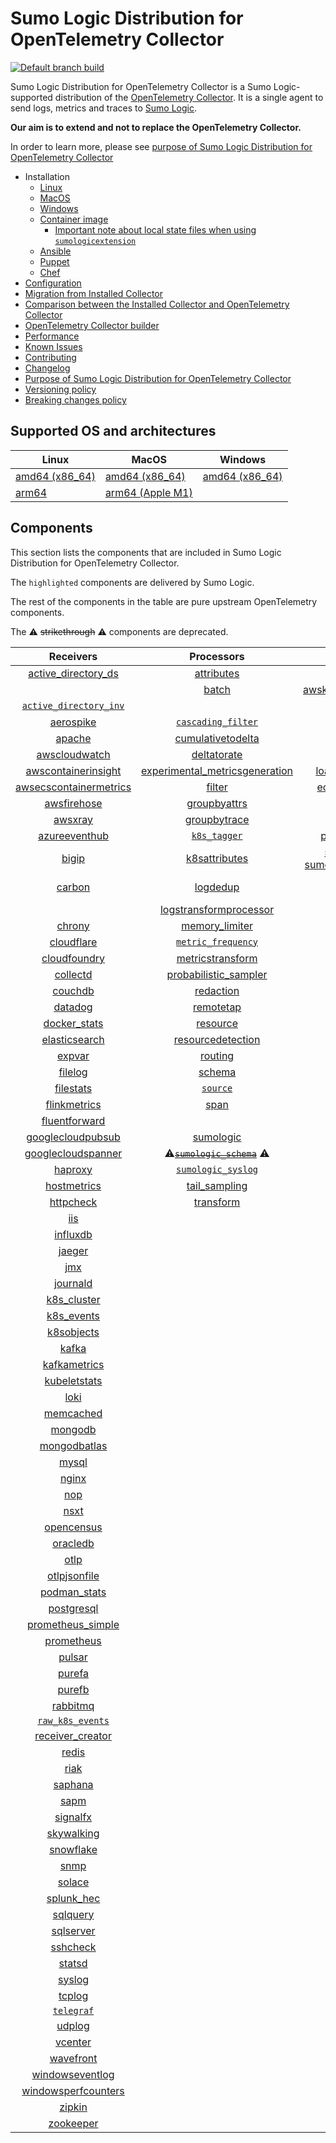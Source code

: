 # Sumo Logic Distribution for OpenTelemetry Collector

[![Default branch build](https://github.com/SumoLogic/sumologic-otel-collector/actions/workflows/dev_builds.yml/badge.svg)](https://github.com/SumoLogic/sumologic-otel-collector/actions/workflows/dev_builds.yml)

Sumo Logic Distribution for OpenTelemetry Collector is a Sumo Logic-supported distribution of the [OpenTelemetry Collector][otc_link].
It is a single agent to send logs, metrics and traces to [Sumo Logic][sumologic].

**Our aim is to extend and not to replace the OpenTelemetry Collector.**

In order to learn more, please see [purpose of Sumo Logic Distribution for OpenTelemetry Collector][purpose]

- Installation
  - [Linux][linux_installation]
  - [MacOS][macos_installation]
  - [Windows][windows_installation]
  - [Container image](/docs/installation.md#container-image)
    - [Important note about local state files when using `sumologicextension`](/docs/installation.md#important-note-about-local-state-files-when-using-sumologicextension)
  - [Ansible](/docs/installation.md#ansible)
  - [Puppet](/docs/installation.md#puppet)
  - [Chef](/docs/installation.md#chef)
- [Configuration](docs/configuration.md)
- [Migration from Installed Collector](docs/migration.md)
- [Comparison between the Installed Collector and OpenTelemetry Collector](docs/comparison.md)
- [OpenTelemetry Collector builder](./otelcolbuilder/README.md)
- [Performance]
- [Known Issues]
- [Contributing](./CONTRIBUTING.md)
- [Changelog](./CHANGELOG.md)
- [Purpose of Sumo Logic Distribution for OpenTelemetry Collector][purpose]
- [Versioning policy][versioning]
- [Breaking changes policy][breaking]

## Supported OS and architectures

| Linux                         | MacOS                         | Windows                     |
| ----------------------------- | ----------------------------- | --------------------------- |
| [amd64 (x86_64)][linux_amd64] | [amd64 (x86_64)][mac_amd64]   | [amd64 (x86_64)][win_amd64] |
| [arm64][linux_arm64]          | [arm64 (Apple M1)][mac_arm64] |                             |

## Components

This section lists the components that are included in Sumo Logic Distribution for OpenTelemetry Collector.

The `highlighted` components are delivered by Sumo Logic.

The rest of the components in the table are pure upstream OpenTelemetry components.

The ⚠️ ~~strikethrough~~ ⚠️ components are deprecated.

|                        Receivers                         |                          Processors                          |               Exporters                |                 Extensions                  |             Connectors              |
| :------------------------------------------------------: | :----------------------------------------------------------: | :------------------------------------: | :-----------------------------------------: | :---------------------------------: |
|     [active_directory_ds][activedirectorydsreceiver]     |              [attributes][attributesprocessor]               |         [awss3][awss3exporter]         |       [asapclient][asapauthextension]       |     [forward][forwardconnector]     |
|                                                          |                   [batch][batchprocessor]                    |          [awskinesisexporter]          |                                             |                                     |
|   [`active_directory_inv`][activedirectoryinvreceiver]   |                                                              |        [carbon][carbonexporter]        |                 [awsproxy]                  |       [count][countconnector]       |
|              [aerospike][aerospikereceiver]              |        [`cascading_filter`][cascadingfilterprocessor]        |         [debug][debugexporter]         |       [basicauth][basicauthextension]       |  [exceptions][exceptionsconnector]  |
|                 [apache][apachereceiver]                 |       [cumulativetodelta][cumulativetodeltaprocessor]        |          [file][fileexporter]          | [bearertokenauth][bearertokenauthextension] |    [failover][failoverconnector]    |
|          [awscloudwatch][awscloudwatchreceiver]          |             [deltatorate][deltatorateprocessor]              |         [kafka][kafkaexporter]         |           [db_storage][dbstorage]           |  [roundrobin][roundrobinconnector]  |
|    [awscontainerinsight][awscontainerinsightreceiver]    | [experimental_metricsgeneration][metricsgenerationprocessor] | [loadbalancing][loadbalancingexporter] |      [docker_observer][dockerobserver]      |     [routing][routingconnector]     |
| [awsecscontainermetrics][awsecscontainermetricsreceiver] |                  [filter][filterprocessor]                   |      [ecs_observer][ecsobserver]       |    [servicegraph][servicegraphconnector]    |                                     |
|            [awsfirehose][awsfirehosereceiver]            |            [groupbyattrs][groupbyattrsprocessor]             |          [otlp][otlpexporter]          |    [ecs_task_observer][ecstaskobserver]     | [spanmetrics][spanmetricsconnector] |
|                [awsxray][awsxrayreceiver]                |            [groupbytrace][groupbytraceprocessor]             |      [otlphttp][otlphttpexporter]      |         [file_storage][filestorage]         |                                     |
|          [azureeventhub][azureeventhubreceiver]          |                 [`k8s_tagger`][k8sprocessor]                 |    [prometheus][prometheusexporter]    |   [headerssetter][headerssetterextension]   |                                     |
|                  [bigip][bigipreceiver]                  |           [k8sattributes][k8sattributesprocessor]            |    [sumologic] [sumologicexporter]     |    [health_check][healthcheckextension]     |                                     |
|                 [carbon][carbonreceiver]                 |                [logdedup][logdedupprocessor]                 |        [syslog][syslogexporter]        | [health_checkv2][healthcheckv2extension]       |                                     |
|                                                          |       [logstransformprocessor][logstransformprocessor]       |                                        |     [host_observer][hostobserver]                                             |                                     |
|                 [chrony][chronyreceiver]                 |           [memory_limiter][memorylimiterprocessor]           |           [nop][nopexporter]           |       [http_forwarder][httpforwarder]       |                                     |
|             [cloudflare][cloudflarereceiver]             |        [`metric_frequency`][metricfrequencyprocessor]        |                                        |           [jaegerremotesampling]            |                                     |
|           [cloudfoundry][cloudfoundryreceiver]           |        [metricstransform][metricstransformprocessor]         |                                        |         [k8s_observer][k8sobserver]         |                                     |
|               [collectd][collectdreceiver]               |    [probabilistic_sampler][probabilisticsamplerprocessor]    |                                        |                                             |                                     |
|                [couchdb][couchdbreceiver]                |               [redaction][redactionprocessor]                |                                        |  [oauth2client][oauth2clientauthextension]  |                                     |
|                [datadog][datadogreceiver]                |               [remotetap][remotetapprocessor]                |                                        |          [oidc][oidcauthextension]          |                                     |
|           [docker_stats][dockerstatsreceiver]            |                [resource][resourceprocessor]                 |                                        |           [pprof][pprofextension]           |                                     |
|          [elasticsearch][elasticsearchreceiver]          |       [resourcedetection][resourcedetectionprocessor]        |                                        |       [sigv4auth][sigv4authextension]       |                                     |
|                 [expvar][expvarreceiver]                 |                 [routing][routingprocessor]                  |                                        |      [`sumologic`][sumologicextension]      |                                     |
|                [filelog][filelogreceiver]                |                  [schema][schemaprocessor]                   |                                        |          [zpages][zpagesextension]          |                                     |
|              [filestats][filestatsreceiver]              |                 [`source`][sourceprocessor]                  |                                        |                                             |                                     |
|           [flinkmetrics][flinkmetricsreceiver]           |                    [span][spanprocessor]                     |                                        |                                             |                                     |
|          [fluentforward][fluentforwardreceiver]          |                                                              |                                        |                                             |                                     |
|      [googlecloudpubsub][googlecloudpubsubreceiver]      |               [sumologic][sumologicprocessor]                |                                        |                                             |                                     |
|     [googlecloudspanner][googlecloudspannerreceiver]     |   ⚠️~~[`sumologic_schema`][sumologicschemaprocessor]~~ ⚠️    |                                        |                                             |                                     |
|                [haproxy][haproxyreceiver]                |        [`sumologic_syslog`][sumologicsyslogprocessor]        |                                        |                                             |                                     |
|            [hostmetrics][hostmetricsreceiver]            |            [tail_sampling][tailsamplingprocessor]            |                                        |                                             |                                     |
|              [httpcheck][httpcheckreceiver]              |               [transform][transformprocessor]                |                                        |                                             |                                     |
|                    [iis][iisreceiver]                    |                                                              |                                        |                                             |                                     |
|               [influxdb][influxdbreceiver]               |                                                              |                                        |                                             |                                     |
|                 [jaeger][jaegerreceiver]                 |                                                              |                                        |                                             |                                     |
|                    [jmx][jmxreceiver]                    |                                                              |                                        |                                             |                                     |
|               [journald][journaldreceiver]               |                                                              |                                        |                                             |                                     |
|            [k8s_cluster][k8sclusterreceiver]             |                                                              |                                        |                                             |                                     |
|             [k8s_events][k8seventsreceiver]              |                                                              |                                        |                                             |                                     |
|             [k8sobjects][k8sobjectsreceiver]             |                                                              |                                        |                                             |                                     |
|                  [kafka][kafkareceiver]                  |                                                              |                                        |                                             |                                     |
|           [kafkametrics][kafkametricsreceiver]           |                                                              |                                        |                                             |                                     |
|           [kubeletstats][kubeletstatsreceiver]           |                                                              |                                        |                                             |                                     |
|                   [loki][lokireceiver]                   |                                                              |                                        |                                             |                                     |
|              [memcached][memcachedreceiver]              |                                                              |                                        |                                             |                                     |
|                [mongodb][mongodbreceiver]                |                                                              |                                        |                                             |                                     |
|           [mongodbatlas][mongodbatlasreceiver]           |                                                              |                                        |                                             |                                     |
|                  [mysql][mysqlreceiver]                  |                                                              |                                        |                                             |                                     |
|                  [nginx][nginxreceiver]                  |                                                              |                                        |                                             |                                     |
|                    [nop][nopreceiver]                    |                                                              |                                        |                                             |                                     |
|                   [nsxt][nsxtreceiver]                   |                                                              |                                        |                                             |                                     |
|             [opencensus][opencensusreceiver]             |                                                              |                                        |                                             |                                     |
|               [oracledb][oracledbreceiver]               |                                                              |                                        |                                             |                                     |
|                   [otlp][otlpreceiver]                   |                                                              |                                        |                                             |                                     |
|           [otlpjsonfile][otlpjsonfilereceiver]           |                                                              |                                        |                                             |                                     |
|              [podman_stats][podmanreceiver]              |                                                              |                                        |                                             |                                     |
|             [postgresql][postgresqlreceiver]             |                                                              |                                        |                                             |                                     |
|      [prometheus_simple][simpleprometheusreceiver]       |                                                              |                                        |                                             |                                     |
|             [prometheus][prometheusreceiver]             |                                                              |                                        |                                             |                                     |
|                 [pulsar][pulsarreceiver]                 |                                                              |                                        |                                             |                                     |
|                 [purefa][purefareceiver]                 |                                                              |                                        |                                             |                                     |
|                 [purefb][purefbreceiver]                 |                                                              |                                        |                                             |                                     |
|               [rabbitmq][rabbitmqreceiver]               |                                                              |                                        |                                             |                                     |
|         [`raw_k8s_events`][rawk8seventsreceiver]         |                                                              |                                        |                                             |                                     |
|           [receiver_creator][receivercreator]            |                                                              |                                        |                                             |                                     |
|                  [redis][redisreceiver]                  |                                                              |                                        |                                             |                                     |
|                   [riak][riakreceiver]                   |                                                              |                                        |                                             |                                     |
|                [saphana][saphanareceiver]                |                                                              |                                        |                                             |                                     |
|                   [sapm][sapmreceiver]                   |                                                              |                                        |                                             |                                     |
|               [signalfx][signalfxreceiver]               |                                                              |                                        |                                             |                                     |
|             [skywalking][skywalkingreceiver]             |                                                              |                                        |                                             |                                     |
|              [snowflake][snowflakereceiver]              |                                                              |                                        |                                             |                                     |
|                   [snmp][snmpreceiver]                   |                                                              |                                        |                                             |                                     |
|                 [solace][solacereceiver]                 |                                                              |                                        |                                             |                                     |
|             [splunk_hec][splunkhecreceiver]              |                                                              |                                        |                                             |                                     |
|               [sqlquery][sqlqueryreceiver]               |                                                              |                                        |                                             |                                     |
|              [sqlserver][sqlserverreceiver]              |                                                              |                                        |                                             |                                     |
|               [sshcheck][sshcheckreceiver]               |                                                              |                                        |                                             |                                     |
|                 [statsd][statsdreceiver]                 |                                                              |                                        |                                             |                                     |
|                 [syslog][syslogreceiver]                 |                                                              |                                        |                                             |                                     |
|                 [tcplog][tcplogreceiver]                 |                                                              |                                        |                                             |                                     |
|              [`telegraf`][telegrafreceiver]              |                                                              |                                        |                                             |                                     |
|                 [udplog][udplogreceiver]                 |                                                              |                                        |                                             |                                     |
|                [vcenter][vcenterreceiver]                |                                                              |                                        |                                             |                                     |
|              [wavefront][wavefrontreceiver]              |                                                              |                                        |                                             |                                     |
|        [windowseventlog][windowseventlogreceiver]        |                                                              |                                        |                                             |                                     |
|    [windowsperfcounters][windowsperfcountersreceiver]    |                                                              |                                        |                                             |                                     |
|                 [zipkin][zipkinreceiver]                 |                                                              |                                        |                                             |                                     |
|              [zookeeper][zookeeperreceiver]              |                                                              |                                        |                                             |                                     |

[otc_link]: https://github.com/open-telemetry/opentelemetry-collector
[sumologic]: https://www.sumologic.com
[linux_installation]: https://help.sumologic.com/docs/send-data/opentelemetry-collector/install-collector-linux/
[macos_installation]: https://help.sumologic.com/docs/send-data/opentelemetry-collector/install-collector-macos/
[windows_installation]: https://help.sumologic.com/docs/send-data/opentelemetry-collector/install-collector-windows/
[performance]: https://help.sumologic.com/docs/send-data/opentelemetry-collector/#performance
[known issues]: https://help.sumologic.com/docs/send-data/opentelemetry-collector/troubleshooting-faq/#known-issues
[purpose]: https://help.sumologic.com/docs/send-data/opentelemetry-collector/sumo-logic-opentelemetry-vs-opentelemetry-upstream-relationship/
[versioning]: https://help.sumologic.com/docs/send-data/opentelemetry-collector/sumo-logic-opentelemetry-vs-opentelemetry-upstream-relationship/#versioning-policy
[breaking]: https://help.sumologic.com/docs/send-data/opentelemetry-collector/sumo-logic-opentelemetry-vs-opentelemetry-upstream-relationship/#versioning-policy
[linux_amd64]: ./docs/installation.md#linux-on-amd64-x86-64
[linux_arm64]: ./docs/installation.md#linux-on-arm64
[mac_amd64]: ./docs/installation.md#macos-on-amd64-x86-64
[mac_arm64]: ./docs/installation.md#macos-on-arm64-apple-m1-x86-64
[win_amd64]: ./docs/installation.md#windows
[activedirectorydsreceiver]: https://github.com/open-telemetry/opentelemetry-collector-contrib/tree/v0.124.0/receiver/activedirectorydsreceiver
[activedirectoryinvreceiver]: ./pkg/receiver/activedirectoryinvreceiver
[aerospikereceiver]: https://github.com/open-telemetry/opentelemetry-collector-contrib/tree/v0.124.0/receiver/aerospikereceiver
[apachereceiver]: https://github.com/open-telemetry/opentelemetry-collector-contrib/tree/v0.124.0/receiver/apachereceiver
[awscloudwatchreceiver]: https://github.com/open-telemetry/opentelemetry-collector-contrib/tree/v0.124.0/receiver/awscloudwatchreceiver
[awscontainerinsightreceiver]: https://github.com/open-telemetry/opentelemetry-collector-contrib/tree/v0.124.0/receiver/awscontainerinsightreceiver
[awsecscontainermetricsreceiver]: https://github.com/open-telemetry/opentelemetry-collector-contrib/tree/v0.124.0/receiver/awsecscontainermetricsreceiver
[awsfirehosereceiver]: https://github.com/open-telemetry/opentelemetry-collector-contrib/tree/v0.124.0/receiver/awsfirehosereceiver
[awsxrayreceiver]: https://github.com/open-telemetry/opentelemetry-collector-contrib/tree/v0.124.0/receiver/awsxrayreceiver
[azureeventhubreceiver]: https://github.com/open-telemetry/opentelemetry-collector-contrib/tree/v0.124.0/receiver/azureeventhubreceiver
[bigipreceiver]: https://github.com/open-telemetry/opentelemetry-collector-contrib/tree/v0.124.0/receiver/bigipreceiver
[carbonreceiver]: https://github.com/open-telemetry/opentelemetry-collector-contrib/tree/v0.124.0/receiver/carbonreceiver
[chronyreceiver]: https://github.com/open-telemetry/opentelemetry-collector-contrib/tree/v0.124.0/receiver/chronyreceiver
[cloudfoundryreceiver]: https://github.com/open-telemetry/opentelemetry-collector-contrib/tree/v0.124.0/receiver/cloudfoundryreceiver
[cloudflarereceiver]: https://github.com/open-telemetry/opentelemetry-collector-contrib/tree/v0.124.0/receiver/cloudflarereceiver
[collectdreceiver]: https://github.com/open-telemetry/opentelemetry-collector-contrib/tree/v0.124.0/receiver/collectdreceiver
[couchdbreceiver]: https://github.com/open-telemetry/opentelemetry-collector-contrib/tree/v0.124.0/receiver/couchdbreceiver
[datadogreceiver]: https://github.com/open-telemetry/opentelemetry-collector-contrib/tree/v0.124.0/receiver/datadogreceiver
[dockerstatsreceiver]: https://github.com/open-telemetry/opentelemetry-collector-contrib/tree/v0.124.0/receiver/dockerstatsreceiver
[elasticsearchreceiver]: https://github.com/open-telemetry/opentelemetry-collector-contrib/tree/v0.124.0/receiver/elasticsearchreceiver
[expvarreceiver]: https://github.com/open-telemetry/opentelemetry-collector-contrib/tree/v0.124.0/receiver/expvarreceiver
[filelogreceiver]: https://github.com/open-telemetry/opentelemetry-collector-contrib/tree/v0.124.0/receiver/filelogreceiver
[filestatsreceiver]: https://github.com/open-telemetry/opentelemetry-collector-contrib/tree/v0.124.0/receiver/filestatsreceiver
[flinkmetricsreceiver]: https://github.com/open-telemetry/opentelemetry-collector-contrib/tree/v0.124.0/receiver/flinkmetricsreceiver
[fluentforwardreceiver]: https://github.com/open-telemetry/opentelemetry-collector-contrib/tree/v0.124.0/receiver/fluentforwardreceiver
[googlecloudpubsubreceiver]: https://github.com/open-telemetry/opentelemetry-collector-contrib/tree/v0.124.0/receiver/googlecloudpubsubreceiver
[googlecloudspannerreceiver]: https://github.com/open-telemetry/opentelemetry-collector-contrib/tree/v0.124.0/receiver/googlecloudspannerreceiver
[haproxyreceiver]: https://github.com/open-telemetry/opentelemetry-collector-contrib/tree/v0.124.0/receiver/haproxyreceiver
[hostmetricsreceiver]: https://github.com/open-telemetry/opentelemetry-collector-contrib/tree/v0.124.0/receiver/hostmetricsreceiver
[httpcheckreceiver]: https://github.com/open-telemetry/opentelemetry-collector-contrib/tree/v0.124.0/receiver/httpcheckreceiver
[iisreceiver]: https://github.com/open-telemetry/opentelemetry-collector-contrib/tree/v0.124.0/receiver/iisreceiver
[influxdbreceiver]: https://github.com/open-telemetry/opentelemetry-collector-contrib/tree/v0.124.0/receiver/influxdbreceiver
[jaegerreceiver]: https://github.com/open-telemetry/opentelemetry-collector-contrib/tree/v0.124.0/receiver/jaegerreceiver
[jmxreceiver]: https://github.com/open-telemetry/opentelemetry-collector-contrib/tree/v0.124.0/receiver/jmxreceiver
[journaldreceiver]: https://github.com/open-telemetry/opentelemetry-collector-contrib/tree/v0.124.0/receiver/journaldreceiver
[k8sclusterreceiver]: https://github.com/open-telemetry/opentelemetry-collector-contrib/tree/v0.124.0/receiver/k8sclusterreceiver
[k8seventsreceiver]: https://github.com/open-telemetry/opentelemetry-collector-contrib/tree/v0.124.0/receiver/k8seventsreceiver
[k8sobjectsreceiver]: https://github.com/open-telemetry/opentelemetry-collector-contrib/tree/v0.124.0/receiver/k8sobjectsreceiver
[kafkareceiver]: https://github.com/open-telemetry/opentelemetry-collector-contrib/tree/v0.124.0/receiver/kafkareceiver
[kafkametricsreceiver]: https://github.com/open-telemetry/opentelemetry-collector-contrib/tree/v0.124.0/receiver/kafkametricsreceiver
[kubeletstatsreceiver]: https://github.com/open-telemetry/opentelemetry-collector-contrib/tree/v0.124.0/receiver/kubeletstatsreceiver
[lokireceiver]: https://github.com/open-telemetry/opentelemetry-collector-contrib/tree/v0.124.0/receiver/lokireceiver
[memcachedreceiver]: https://github.com/open-telemetry/opentelemetry-collector-contrib/tree/v0.124.0/receiver/memcachedreceiver
[mongodbreceiver]: https://github.com/open-telemetry/opentelemetry-collector-contrib/tree/v0.124.0/receiver/mongodbreceiver
[mongodbatlasreceiver]: https://github.com/open-telemetry/opentelemetry-collector-contrib/tree/v0.124.0/receiver/mongodbatlasreceiver
[mysqlreceiver]: https://github.com/open-telemetry/opentelemetry-collector-contrib/tree/v0.124.0/receiver/mysqlreceiver
[nginxreceiver]: https://github.com/open-telemetry/opentelemetry-collector-contrib/tree/v0.124.0/receiver/nginxreceiver
[nopreceiver]: https://github.com/open-telemetry/opentelemetry-collector/tree/v0.124.0/receiver/nopreceiver
[nsxtreceiver]: https://github.com/open-telemetry/opentelemetry-collector-contrib/tree/v0.124.0/receiver/nsxtreceiver
[opencensusreceiver]: https://github.com/open-telemetry/opentelemetry-collector-contrib/tree/v0.124.0/receiver/opencensusreceiver
[oracledbreceiver]: https://github.com/open-telemetry/opentelemetry-collector-contrib/tree/v0.124.0/receiver/oracledbreceiver
[otlpreceiver]: https://github.com/open-telemetry/opentelemetry-collector/tree/v0.124.0/receiver/otlpreceiver
[otlpjsonfilereceiver]: https://github.com/open-telemetry/opentelemetry-collector-contrib/tree/v0.124.0/receiver/otlpjsonfilereceiver
[podmanreceiver]: https://github.com/open-telemetry/opentelemetry-collector-contrib/tree/v0.124.0/receiver/podmanreceiver
[postgresqlreceiver]: https://github.com/open-telemetry/opentelemetry-collector-contrib/tree/v0.124.0/receiver/postgresqlreceiver
[simpleprometheusreceiver]: https://github.com/open-telemetry/opentelemetry-collector-contrib/tree/v0.124.0/receiver/simpleprometheusreceiver
[prometheusreceiver]: https://github.com/open-telemetry/opentelemetry-collector-contrib/tree/v0.124.0/receiver/prometheusreceiver
[pulsarreceiver]: https://github.com/open-telemetry/opentelemetry-collector-contrib/tree/v0.124.0/receiver/pulsarreceiver
[purefareceiver]: https://github.com/open-telemetry/opentelemetry-collector-contrib/tree/v0.124.0/receiver/purefareceiver
[purefbreceiver]: https://github.com/open-telemetry/opentelemetry-collector-contrib/tree/v0.124.0/receiver/purefbreceiver
[rabbitmqreceiver]: https://github.com/open-telemetry/opentelemetry-collector-contrib/tree/v0.124.0/receiver/rabbitmqreceiver
[rawk8seventsreceiver]: ./pkg/receiver/rawk8seventsreceiver
[receivercreator]: https://github.com/open-telemetry/opentelemetry-collector-contrib/tree/v0.124.0/receiver/receivercreator
[redisreceiver]: https://github.com/open-telemetry/opentelemetry-collector-contrib/tree/v0.124.0/receiver/redisreceiver
[riakreceiver]: https://github.com/open-telemetry/opentelemetry-collector-contrib/tree/v0.124.0/receiver/riakreceiver
[saphanareceiver]: https://github.com/open-telemetry/opentelemetry-collector-contrib/tree/v0.124.0/receiver/saphanareceiver
[sapmreceiver]: https://github.com/open-telemetry/opentelemetry-collector-contrib/tree/v0.124.0/receiver/sapmreceiver
[signalfxreceiver]: https://github.com/open-telemetry/opentelemetry-collector-contrib/tree/v0.124.0/receiver/signalfxreceiver
[skywalkingreceiver]: https://github.com/open-telemetry/opentelemetry-collector-contrib/tree/v0.124.0/receiver/skywalkingreceiver
[snmpreceiver]: https://github.com/open-telemetry/opentelemetry-collector-contrib/tree/v0.124.0/receiver/snmpreceiver
[snowflakereceiver]: https://github.com/open-telemetry/opentelemetry-collector-contrib/tree/v0.124.0/receiver/snowflakereceiver
[solacereceiver]: https://github.com/open-telemetry/opentelemetry-collector-contrib/tree/v0.124.0/receiver/solacereceiver
[splunkhecreceiver]: https://github.com/open-telemetry/opentelemetry-collector-contrib/tree/v0.124.0/receiver/splunkhecreceiver
[sqlqueryreceiver]: https://github.com/open-telemetry/opentelemetry-collector-contrib/tree/v0.124.0/receiver/sqlqueryreceiver
[sqlserverreceiver]: https://github.com/open-telemetry/opentelemetry-collector-contrib/tree/v0.124.0/receiver/sqlserverreceiver
[sshcheckreceiver]: https://github.com/open-telemetry/opentelemetry-collector-contrib/tree/v0.124.0/receiver/sshcheckreceiver
[statsdreceiver]: https://github.com/open-telemetry/opentelemetry-collector-contrib/tree/v0.124.0/receiver/statsdreceiver
[syslogreceiver]: https://github.com/open-telemetry/opentelemetry-collector-contrib/tree/v0.124.0/receiver/syslogreceiver
[tcplogreceiver]: https://github.com/open-telemetry/opentelemetry-collector-contrib/tree/v0.124.0/receiver/tcplogreceiver
[telegrafreceiver]: ./pkg/receiver/telegrafreceiver
[udplogreceiver]: https://github.com/open-telemetry/opentelemetry-collector-contrib/tree/v0.124.0/receiver/udplogreceiver
[vcenterreceiver]: https://github.com/open-telemetry/opentelemetry-collector-contrib/tree/v0.124.0/receiver/vcenterreceiver
[wavefrontreceiver]: https://github.com/open-telemetry/opentelemetry-collector-contrib/tree/v0.124.0/receiver/wavefrontreceiver
[windowseventlogreceiver]: https://github.com/open-telemetry/opentelemetry-collector-contrib/tree/v0.124.0/receiver/windowseventlogreceiver
[windowsperfcountersreceiver]: https://github.com/open-telemetry/opentelemetry-collector-contrib/tree/v0.124.0/receiver/windowsperfcountersreceiver
[zipkinreceiver]: https://github.com/open-telemetry/opentelemetry-collector-contrib/tree/v0.124.0/receiver/zipkinreceiver
[zookeeperreceiver]: https://github.com/open-telemetry/opentelemetry-collector-contrib/tree/v0.124.0/receiver/zookeeperreceiver
[attributesprocessor]: https://github.com/open-telemetry/opentelemetry-collector-contrib/tree/v0.124.0/processor/attributesprocessor
[batchprocessor]: https://github.com/open-telemetry/opentelemetry-collector/tree/v0.124.0/processor/batchprocessor
[cascadingfilterprocessor]: ./pkg/processor/cascadingfilterprocessor
[cumulativetodeltaprocessor]: https://github.com/open-telemetry/opentelemetry-collector-contrib/tree/v0.124.0/processor/cumulativetodeltaprocessor
[deltatorateprocessor]: https://github.com/open-telemetry/opentelemetry-collector-contrib/tree/v0.124.0/processor/deltatorateprocessor
[metricsgenerationprocessor]: https://github.com/open-telemetry/opentelemetry-collector-contrib/tree/v0.124.0/processor/metricsgenerationprocessor
[filterprocessor]: https://github.com/open-telemetry/opentelemetry-collector-contrib/tree/v0.124.0/processor/filterprocessor
[groupbyattrsprocessor]: https://github.com/open-telemetry/opentelemetry-collector-contrib/tree/v0.124.0/processor/groupbyattrsprocessor
[groupbytraceprocessor]: https://github.com/open-telemetry/opentelemetry-collector-contrib/tree/v0.124.0/processor/groupbytraceprocessor
[k8sprocessor]: ./pkg/processor/k8sprocessor
[k8sattributesprocessor]: https://github.com/open-telemetry/opentelemetry-collector-contrib/tree/v0.124.0/processor/k8sattributesprocessor
[logdedupprocessor]: https://github.com/open-telemetry/opentelemetry-collector-contrib/tree/v0.124.0/processor/logdedupprocessor
[logstransformprocessor]: https://github.com/open-telemetry/opentelemetry-collector-contrib/tree/v0.124.0/processor/logstransformprocessor
[memorylimiterprocessor]: https://github.com/open-telemetry/opentelemetry-collector/tree/v0.124.0/processor/memorylimiterprocessor
[metricfrequencyprocessor]: ./pkg/processor/metricfrequencyprocessor
[metricstransformprocessor]: https://github.com/open-telemetry/opentelemetry-collector-contrib/tree/v0.124.0/processor/metricstransformprocessor
[probabilisticsamplerprocessor]: https://github.com/open-telemetry/opentelemetry-collector-contrib/tree/v0.124.0/processor/probabilisticsamplerprocessor
[redactionprocessor]: https://github.com/open-telemetry/opentelemetry-collector-contrib/tree/v0.124.0/processor/redactionprocessor
[remotetapprocessor]: https://github.com/open-telemetry/opentelemetry-collector-contrib/tree/v0.124.0/processor/remotetapprocessor
[resourceprocessor]: https://github.com/open-telemetry/opentelemetry-collector-contrib/tree/v0.124.0/processor/resourceprocessor
[resourcedetectionprocessor]: https://github.com/open-telemetry/opentelemetry-collector-contrib/tree/v0.124.0/processor/resourcedetectionprocessor
[routingprocessor]: https://github.com/open-telemetry/opentelemetry-collector-contrib/tree/v0.124.0/processor/routingprocessor
[schemaprocessor]: https://github.com/open-telemetry/opentelemetry-collector-contrib/tree/v0.124.0/processor/schemaprocessor
[sourceprocessor]: ./pkg/processor/sourceprocessor
[spanprocessor]: https://github.com/open-telemetry/opentelemetry-collector-contrib/tree/v0.124.0/processor/spanprocessor
[sumologicprocessor]: https://github.com/open-telemetry/opentelemetry-collector-contrib/tree/v0.124.0/processor/sumologicprocessor
[sumologicschemaprocessor]: ./pkg/processor/sumologicschemaprocessor
[sumologicsyslogprocessor]: ./pkg/processor/sumologicsyslogprocessor
[tailsamplingprocessor]: https://github.com/open-telemetry/opentelemetry-collector-contrib/tree/v0.124.0/processor/tailsamplingprocessor
[transformprocessor]: https://github.com/open-telemetry/opentelemetry-collector-contrib/tree/v0.124.0/processor/transformprocessor
[awss3exporter]: https://github.com/open-telemetry/opentelemetry-collector-contrib/tree/v0.124.0/exporter/awss3exporter
[awskinesisexporter]: https://github.com/open-telemetry/opentelemetry-collector-contrib/tree/v0.124.0/exporter/awskinesisexporter
[carbonexporter]: https://github.com/open-telemetry/opentelemetry-collector-contrib/tree/v0.124.0/exporter/carbonexporter
[debugexporter]: https://github.com/open-telemetry/opentelemetry-collector/tree/v0.124.0/exporter/debugexporter
[fileexporter]: https://github.com/open-telemetry/opentelemetry-collector-contrib/tree/v0.124.0/exporter/fileexporter
[kafkaexporter]: https://github.com/open-telemetry/opentelemetry-collector-contrib/tree/v0.124.0/exporter/kafkaexporter
[loadbalancingexporter]: https://github.com/open-telemetry/opentelemetry-collector-contrib/tree/v0.124.0/exporter/loadbalancingexporter
[nopexporter]: https://github.com/open-telemetry/opentelemetry-collector/tree/v0.124.0/exporter/nopexporter
[otlpexporter]: https://github.com/open-telemetry/opentelemetry-collector/tree/v0.124.0/exporter/otlpexporter
[otlphttpexporter]: https://github.com/open-telemetry/opentelemetry-collector/tree/v0.124.0/exporter/otlphttpexporter
[prometheusexporter]: https://github.com/open-telemetry/opentelemetry-collector-contrib/tree/v0.124.0/exporter/prometheusexporter
[sumologicexporter]: https://github.com/open-telemetry/opentelemetry-collector-contrib/tree/v0.124.0/exporter/sumologicexporter
[syslogexporter]: https://github.com/open-telemetry/opentelemetry-collector-contrib/tree/v0.124.0/exporter/syslogexporter
[asapauthextension]: https://github.com/open-telemetry/opentelemetry-collector-contrib/tree/v0.124.0/extension/asapauthextension
[awsproxy]: https://github.com/open-telemetry/opentelemetry-collector-contrib/tree/v0.124.0/extension/awsproxy
[basicauthextension]: https://github.com/open-telemetry/opentelemetry-collector-contrib/tree/v0.124.0/extension/basicauthextension
[bearertokenauthextension]: https://github.com/open-telemetry/opentelemetry-collector-contrib/tree/v0.124.0/extension/bearertokenauthextension
[dbstorage]: https://github.com/open-telemetry/opentelemetry-collector-contrib/tree/v0.124.0/extension/storage/dbstorage
[dockerobserver]: https://github.com/open-telemetry/opentelemetry-collector-contrib/tree/v0.124.0/extension/observer/dockerobserver
[ecsobserver]: https://github.com/open-telemetry/opentelemetry-collector-contrib/tree/v0.124.0/extension/observer/ecsobserver
[ecstaskobserver]: https://github.com/open-telemetry/opentelemetry-collector-contrib/tree/v0.124.0/extension/observer/ecstaskobserver
[filestorage]: https://github.com/open-telemetry/opentelemetry-collector-contrib/tree/v0.124.0/extension/storage/filestorage
[headerssetterextension]: https://github.com/open-telemetry/opentelemetry-collector-contrib/tree/v0.124.0/extension/headerssetterextension
[healthcheckextension]: https://github.com/open-telemetry/opentelemetry-collector-contrib/tree/v0.124.0/extension/healthcheckextension
[hostobserver]: https://github.com/open-telemetry/opentelemetry-collector-contrib/tree/v0.124.0/extension/observer/hostobserver
[httpforwarder]: https://github.com/open-telemetry/opentelemetry-collector-contrib/tree/v0.124.0/extension/httpforwarderextension
[jaegerremotesampling]: https://github.com/open-telemetry/opentelemetry-collector-contrib/tree/v0.124.0/extension/jaegerremotesampling
[k8sobserver]: https://github.com/open-telemetry/opentelemetry-collector-contrib/tree/v0.124.0/extension/observer/k8sobserver
[oauth2clientauthextension]: https://github.com/open-telemetry/opentelemetry-collector-contrib/tree/v0.124.0/extension/oauth2clientauthextension
[oidcauthextension]: https://github.com/open-telemetry/opentelemetry-collector-contrib/tree/v0.124.0/extension/oidcauthextension
[pprofextension]: https://github.com/open-telemetry/opentelemetry-collector-contrib/tree/v0.124.0/extension/pprofextension
[sigv4authextension]: https://github.com/open-telemetry/opentelemetry-collector-contrib/tree/v0.124.0/extension/sigv4authextension
[sumologicextension]: ./pkg/extension/sumologicextension
[zpagesextension]: https://github.com/open-telemetry/opentelemetry-collector/tree/v0.124.0/extension/zpagesextension
[forwardconnector]: https://github.com/open-telemetry/opentelemetry-collector/tree/v0.124.0/connector/forwardconnector
[countconnector]: https://github.com/open-telemetry/opentelemetry-collector-contrib/tree/v0.124.0/connector/countconnector
[failoverconnector]: https://github.com/open-telemetry/opentelemetry-collector-contrib/tree/v0.124.0/connector/failoverconnector
[exceptionsconnector]: https://github.com/open-telemetry/opentelemetry-collector-contrib/tree/v0.124.0/connector/exceptionsconnector
[roundrobinconnector]: https://github.com/open-telemetry/opentelemetry-collector-contrib/tree/v0.124.0/connector/roundrobinconnector
[routingconnector]: https://github.com/open-telemetry/opentelemetry-collector-contrib/tree/v0.124.0/connector/routingconnector
[servicegraphconnector]: https://github.com/open-telemetry/opentelemetry-collector-contrib/tree/v0.124.0/connector/servicegraphconnector
[spanmetricsconnector]: https://github.com/open-telemetry/opentelemetry-collector-contrib/tree/v0.124.0/connector/spanmetricsconnector
